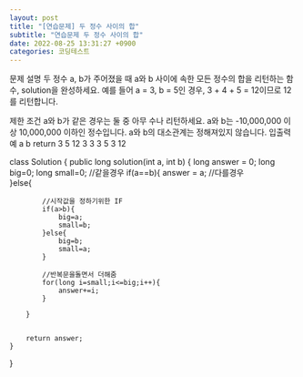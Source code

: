 ```yaml
---
layout: post
title: "[연습문제] 두 정수 사이의 합"
subtitle: "연습문제 두 정수 사이의 합"
date: 2022-08-25 13:31:27 +0900
categories: 코딩테스트
---
```

문제 설명
두 정수 a, b가 주어졌을 때 a와 b 사이에 속한 모든 정수의 합을 리턴하는 함수, solution을 완성하세요.
예를 들어 a = 3, b = 5인 경우, 3 + 4 + 5 = 12이므로 12를 리턴합니다.

제한 조건
a와 b가 같은 경우는 둘 중 아무 수나 리턴하세요.
a와 b는 -10,000,000 이상 10,000,000 이하인 정수입니다.
a와 b의 대소관계는 정해져있지 않습니다.
입출력 예
a	b	return
3	5	12
3	3	3
5	3	12


class Solution {
    public long solution(int a, int b) {
        long answer = 0;
        long big=0;
        long small=0;
        //같을경우
        if(a==b){
            answer = a;
        //다를경우    
        }else{
            
            //시작값을 정하기위한 IF
            if(a>b){
                big=a;
                small=b;
            }else{
                big=b;
                small=a;
            }
            
            //반복문을돌면서 더해줌
            for(long i=small;i<=big;i++){
                answer+=i;
            }
            
        }
        
        
        return answer;
    }
}
